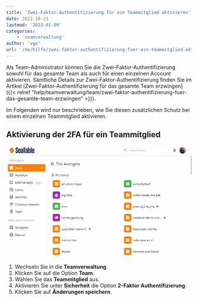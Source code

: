 ```yaml
---
title: 'Zwei-Faktor-Authentifizierung für ein Teammitglied aktivieren'
date: 2022-10-21
lastmod: '2023-01-09'
categories:
    - 'teamverwaltung'
author: 'vge'
url: '/de/hilfe/zwei-faktor-authentifizierung-fuer-ein-teammitglied-aktivieren'
---
```


Als Team-Administrator können Sie die Zwei-Faktor-Authentifizierung sowohl für das gesamte Team als auch für einen einzelnen Account aktivieren. Sämtliche Details zur Zwei-Faktor-Authentifizierung finden Sie im Artikel [Zwei-Faktor-Authentifizierung für das gesamte Team erzwingen]({{< relref "help/teamverwaltung/team/zwei-faktor-authentifizierung-fuer-das-gesamte-team-erzwingen" >}}).

Im Folgenden wird nur beschrieben, wie Sie diesen zusätzlichen Schutz bei einem einzelnen Teammitglied aktivieren.

## Aktivierung der 2FA für ein Teammitglied

![Zwei-Faktor-Authentifizierung für ein Teammitglied aktivieren](images/Zwei-Faktor-Authentifizierung-fuer-ein-Teammitglied-aktivieren.gif)

1. Wechseln Sie in die **Teamverwaltung**.
2. Klicken Sie auf die Option **Team**.
3. Wählen Sie das **Teammitglied** aus.
4. Aktivieren Sie unter **Sicherheit** die Option **2-Faktor Authentifizierung**.
5. Klicken Sie auf **Änderungen speichern**.
